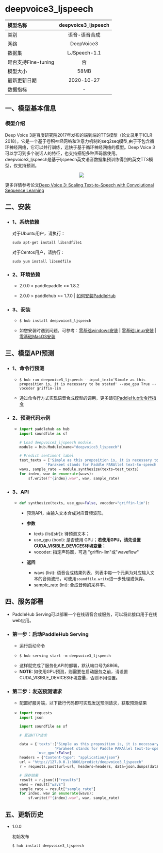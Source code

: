 # deepvoice3_ljspeech

|模型名称|deepvoice3_ljspeech|
| :--- | :---: |
|类别|语音-语音合成|
|网络|DeepVoice3|
|数据集|LJSpeech-1.1|
|是否支持Fine-tuning|否|
|模型大小|58MB|
|最新更新日期|2020-10-27|
|数据指标|-|

## 一、模型基本信息

### 模型介绍

Deep Voice 3是百度研究院2017年发布的端到端的TTS模型（论文录用于ICLR 2018）。它是一个基于卷积神经网络和注意力机制的seq2seq模型,由于不包含循环神经网络，它可以并行训练，远快于基于循环神经网络的模型。Deep Voice 3可以学习到多个说话人的特征，也支持搭配多种声码器使用。deepvoice3_ljspeech是基于ljspeech英文语音数据集预训练得到的英文TTS模型，仅支持预测。

<p align="center">
<img src="https://raw.githubusercontent.com/PaddlePaddle/Parakeet/release/v0.1/examples/deepvoice3/images/model_architecture.png" hspace='10'/> <br/>
</p>

更多详情参考论文[Deep Voice 3: Scaling Text-to-Speech with Convolutional Sequence Learning](https://arxiv.org/abs/1710.07654)


## 二、安装

- ### 1、系统依赖

    对于Ubuntu用户，请执行：
    ```
    sudo apt-get install libsndfile1
    ```
    对于Centos用户，请执行：
    ```
    sudo yum install libsndfile
    ```

- ### 2、环境依赖

  - 2.0.0 > paddlepaddle >= 1.8.2

  - 2.0.0 > paddlehub >= 1.7.0    | [如何安装PaddleHub](../../../../docs/docs_ch/get_start/installation.rst)

- ### 3、安装

  - ```shell
    $ hub install deepvoice3_ljspeech
    ```
  - 如您安装时遇到问题，可参考：[零基础windows安装](../../../../docs/docs_ch/get_start/windows_quickstart.md)
 | [零基础Linux安装](../../../../docs/docs_ch/get_start/linux_quickstart.md) | [零基础MacOS安装](../../../../docs/docs_ch/get_start/mac_quickstart.md)


## 三、模型API预测  

- ### 1、命令行预测

  - ```shell
    $ hub run deepvoice3_ljspeech --input_text='Simple as this proposition is, it is necessary to be stated' --use_gpu True --vocoder griffin-lim
    ```
  - 通过命令行方式实现语音合成模型的调用，更多请见[PaddleHub命令行指令](https://github.com/shinichiye/PaddleHub/blob/release/v2.1/docs/docs_ch/tutorial/cmd_usage.rst)

- ### 2、预测代码示例

  - ```python
    import paddlehub as hub
    import soundfile as sf

    # Load deepvoice3_ljspeech module.
    module = hub.Module(name="deepvoice3_ljspeech")

    # Predict sentiment label
    test_texts = ['Simple as this proposition is, it is necessary to be stated',
                'Parakeet stands for Paddle PARAllel text-to-speech toolkit']
    wavs, sample_rate = module.synthesize(texts=test_texts)
    for index, wav in enumerate(wavs):
        sf.write(f"{index}.wav", wav, sample_rate)
    ```

- ### 3、API

  - ```python
    def synthesize(texts, use_gpu=False, vocoder="griffin-lim"):
    ```

    - 预测API，由输入文本合成对应音频波形。

    - **参数**
      - texts (list\[str\]): 待预测文本；
      - use\_gpu (bool): 是否使用 GPU；**若使用GPU，请先设置CUDA\_VISIBLE\_DEVICES环境变量**；
      - vocoder: 指定声码器，可选 "griffin-lim"或"waveflow"

    - **返回**
      - wavs (list): 语音合成结果列表，列表中每一个元素为对应输入文本的音频波形，可使用`soundfile.write`进一步处理或保存。
      - sample\_rate (int): 合成音频的采样率。


## 四、服务部署

- PaddleHub Serving可以部署一个在线语音合成服务，可以将此接口用于在线web应用。

- ### 第一步：启动PaddleHub Serving

  - 运行启动命令
  - ```shell
    $ hub serving start -m deepvoice3_ljspeech
    ```
  - 这样就完成了服务化API的部署，默认端口号为8866。  
  - **NOTE:** 如使用GPU预测，则需要在启动服务之前，请设置CUDA\_VISIBLE\_DEVICES环境变量，否则不用设置。

- ### 第二步：发送预测请求

  - 配置好服务端，以下数行代码即可实现发送预测请求，获取预测结果

  - ```python
    import requests
    import json

    import soundfile as sf

    # 发送HTTP请求

    data = {'texts':['Simple as this proposition is, it is necessary to be stated',
                    'Parakeet stands for Paddle PARAllel text-to-speech toolkit'],
            'use_gpu':False}
    headers = {"Content-type": "application/json"}
    url = "http://127.0.0.1:8866/predict/deepvoice3_ljspeech"
    r = requests.post(url=url, headers=headers, data=json.dumps(data))

    # 保存结果
    result = r.json()["results"]
    wavs = result["wavs"]
    sample_rate = result["sample_rate"]
    for index, wav in enumerate(wavs):
        sf.write(f"{index}.wav", wav, sample_rate)
    ```


## 五、更新历史

* 1.0.0

  初始发布

  ```shell
  $ hub install deepvoice3_ljspeech
  ```
